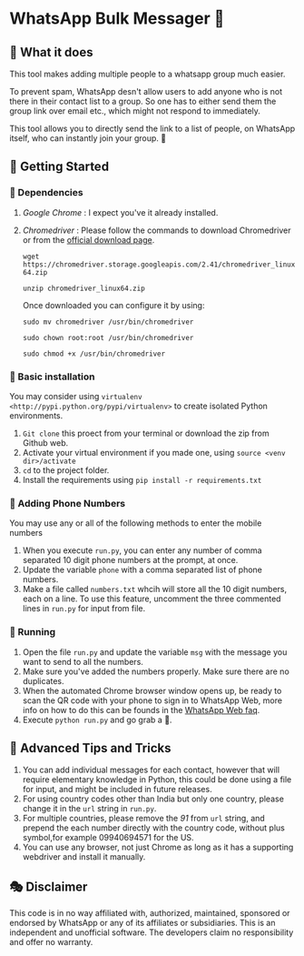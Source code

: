 # WhatsApp Bulk Messager :loudspeaker:

## :dart: What it does 
This tool makes adding multiple people to a whatsapp group much easier. 

To prevent spam, WhatsApp desn't allow users to add anyone who is not there in their contact list to a group. So one has to either send them the group link over email etc., which might not respond to immediately. 

This tool allows you to directly send the link to a list of people, on WhatsApp itself, who can instantly join your group. :tada:

## :rocket: Getting Started 

### :link: Dependencies

1. *Google Chrome* : I expect you've it already installed.
2. *Chromedriver* : Please follow the commands to download Chromedriver or from the [official download page](https://sites.google.com/a/chromium.org/chromedriver/downloads).

    `wget https://chromedriver.storage.googleapis.com/2.41/chromedriver_linux64.zip`
	
	`unzip chromedriver_linux64.zip`
	
	Once downloaded you can configure it by using:
	
	`sudo mv chromedriver /usr/bin/chromedriver`
	
	`sudo chown root:root /usr/bin/chromedriver`
	
	`sudo chmod +x /usr/bin/chromedriver`

	
### :walking: Basic installation 

You may consider using `virtualenv <http://pypi.python.org/pypi/virtualenv>` to create isolated Python environments.

1. `Git clone` this proect from your terminal or download the zip from Github web.
2. Activate your virtual environment if you made one, using 
  `source <venv dir>/activate`
3. `cd` to the project folder.
4. Install the requirements using `pip install -r requirements.txt`

### :iphone: Adding Phone Numbers

You may use any or all of the following methods to enter the mobile numbers

1. When you execute `run.py`, you can enter any number of comma separated 10 digit phone numbers at the prompt, at once.
2. Update the variable `phone` with a comma separated list of phone numbers.
3. Make a file called `numbers.txt` whcih will store all the 10 digit numbers, each on a line. To use this feature, uncomment the three commented lines in `run.py` for input from file.

### :running: Running

1. Open the file `run.py` and update the variable `msg` with the message you want to send to all the numbers.
2. Make sure you've added the numbers properly. Make sure there are no duplicates.
3. When the automated Chrome browser window opens up, be ready to scan the QR code with your phone to sign in to WhatsApp Web, more info on how to do this can be founds in the [WhatsApp Web faq](https://faq.whatsapp.com/en/web/28080003/).
4. Execute `python run.py` and go grab a :doughnut:.

## :stars: Advanced Tips and Tricks

1. You can add individual messages for each contact, however that will require elementary knowledge in Python, this could be done using a file for input, and might be included in future releases.
2. For using country codes other than India but only one country, please change it in the `url` string in `run.py`.
3. For multiple countries, please remove the _91_ from `url` string, and prepend the each number directly with the country code, without plus symbol,for example 09940694571 for the US.
4. You can use any browser, not just Chrome as long as it has a supporting webdriver and install it manually.

## :performing_arts: Disclaimer

This code is in no way affiliated with, authorized, maintained, sponsored or endorsed by WhatsApp or any of its affiliates or subsidiaries. This is an independent and unofficial software. The developers claim no responsibility and offer no warranty.

